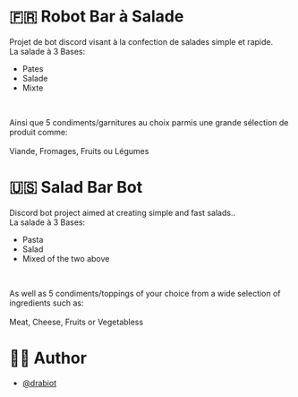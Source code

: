 # 🇫🇷 Robot Bar à Salade
Projet de bot discord visant à la confection de salades simple et rapide.<br />
La salade à 3 Bases:<br />
* Pates<br />
* Salade<br />
* Mixte<br />
<br />


Ainsi que 5 condiments/garnitures au choix parmis une grande sélection de produit comme:<br /><br />
Viande, Fromages, Fruits ou Légumes<br />

# 🇺🇸 Salad Bar Bot
Discord bot project aimed at creating simple and fast salads..<br />
La salade à 3 Bases:<br />
* Pasta<br />
* Salad<br />
* Mixed of the two above<br />
<br />


As well as 5 condiments/toppings of your choice from a wide selection of ingredients such as:<br /><br />
Meat, Cheese, Fruits or Vegetabless<br />

# 👨‍💻 Author
- [@drabiot](https://github.com/drabiot)
